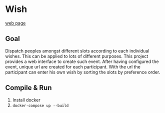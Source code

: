 # Wish

[web page](https://wish.agepoly.ch/)

## Goal

Dispatch peoples amongst different slots according to each individual wishes.
This can be applied to lots of different purposes.
This project provides a web interface to create such event.
After having configured the event, unique url are created for each participant.
With the url the participant can enter his own wish by sorting the slots by preference order.

## Compile & Run

1. Install docker
2. `docker-compose up --build`
